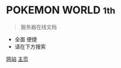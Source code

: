 # POKEMON WORLD <small>1th</small>

> 服务器在线文档

- 全面 便捷
- 请在下方搜索

[网站](https://pokemon.yqserver.xyz/)
[主页](#主页)
